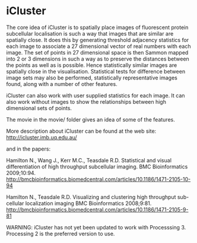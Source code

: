 # iCluster

The core idea of iCluster is to spatially place images of fluorescent protein subcellular localisation is such a way that images that are similar are spatially close. It does this by generating threshold adjacency statistics for each image to associate a 27 dimensional vector of real numbers with each image. The set of points in 27 dimensional space is then Sammon mapped into 2 or 3 dimensions in such a
way as to preserve the distances between the points as well as is possible. Hence statistically similar images are spatially close in the visualisation. Statistical tests for difference between image sets may also be performed, statistically representative images found, along with a number of other features.

iCluster can also work with user supplied statistics for each image. It can also work without images to show the relationships between high dimensional sets of points.

The movie in the movie/ folder gives an idea of some of the features.

More description about iCluster can be found at the web site:
http://icluster.imb.uq.edu.au/

and in the papers:

Hamilton N., Wang J., Kerr M.C., Teasdale R.D. Statistical and visual differentiation of high throughput subcellular imaging. BMC Bioinformatics 2009;10:94. http://bmcbioinformatics.biomedcentral.com/articles/10.1186/1471-2105-10-94

Hamilton N., Teasdale R.D. Visualizing and clustering high throughput sub-cellular localization imaging BMC Bioinformatics 2008;9:81. 
http://bmcbioinformatics.biomedcentral.com/articles/10.1186/1471-2105-9-81

WARNING: iCluster has not yet been updated to work with Processsing 3. Processing 2 is the preferred version to use. 
